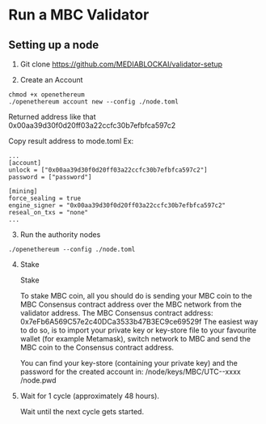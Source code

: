 # Run a MBC Validator
## Setting up a node
1. Git clone https://github.com/MEDIABLOCKAI/validator-setup

2. Create an Account

```
chmod +x openethereum
./openethereum account new --config ./node.toml
```
Returned address like that 0x00aa39d30f0d20ff03a22ccfc30b7efbfca597c2

Copy result address to mode.toml
Ex:
```
...
[account]
unlock = ["0x00aa39d30f0d20ff03a22ccfc30b7efbfca597c2"]
password = ["password"]

[mining]
force_sealing = true
engine_signer = "0x00aa39d30f0d20ff03a22ccfc30b7efbfca597c2"
reseal_on_txs = "none"
...
```
3. Run the authority nodes
```
./openethereum --config ./node.toml

```
4. Stake

    Stake

    To stake MBC coin, all you should do is sending your MBC coin to the MBC Consensus contract address over the MBC network from the validator address.
    The MBC Consensus contract address: 0x7eFb6A569C57e2c40DCa3533b47B3EC9ce69529f
    The easiest way to do so, is to import your private key or key-store file to your favourite wallet (for example Metamask), switch network to MBC and send the MBC coin to the Consensus contract address.

    You can find your key-store (containing your private key) and the password for the created account in:
    /node/keys/MBC/UTC--xxxx
    /node.pwd

5. Wait for 1 cycle (approximately 48 hours).

    Wait until the next cycle gets started.
